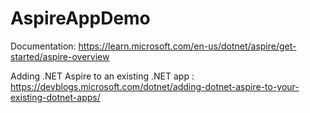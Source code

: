 # AspireAppDemo

Documentation: https://learn.microsoft.com/en-us/dotnet/aspire/get-started/aspire-overview

Adding .NET Aspire to an existing .NET app : https://devblogs.microsoft.com/dotnet/adding-dotnet-aspire-to-your-existing-dotnet-apps/
